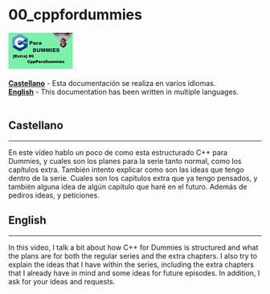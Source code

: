 # 00_cppfordummies

[![C++ para Dummies](../../.github_files/00_cppfordummies.png)](https://youtu.be/yKox-KUYjn8)</br></br>
[**Castellano**](#Castellano) - Esta documentación se realiza en varios idiomas.</br>
[**English**](#English) - This documentation has been written in multiple languages.</br></br>


## Castellano
---

En este vídeo hablo un poco de como esta estructurado C++ para Dummies, y cuales son los planes para la serie tanto normal, como los capítulos extra.
También intento explicar como son las ideas que tengo dentro de la serie.
Cuales son los capítulos extra que ya tengo pensados, y también alguna idea de algún capítulo que haré en el futuro.
Además de pediros ideas, y peticiones.


## English
---

In this video, I talk a bit about how C++ for Dummies is structured and what the plans are for both the regular series and the extra chapters. I also try to explain the ideas that I have within the series, including the extra chapters that I already have in mind and some ideas for future episodes. In addition, I ask for your ideas and requests.
